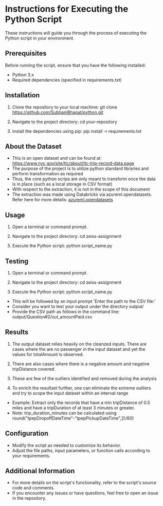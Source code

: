 # Instructions for Executing the Python Script

These instructions will guide you through the process of executing the Python script in your environment.

## Prerequisites

Before running the script, ensure that you have the following installed:

- Python 3.x
- Required dependencies (specified in requirements.txt)

## Installation

1. Clone the repository to your local machine:
git clone https://github.com/SubhamBhagat/python.git

2. Navigate to the project directory:
cd your-repository


3. Install the dependencies using pip:
pip install -r requirements.txt

## About the Dataset

- This is an open dataset and can be found at: https://www.nyc.gov/site/tlc/about/tlc-trip-record-data.page
- The purpose of the project is to utilize python standard libraries and perform transformation as required
- Thus, the core python scrips are only meant to transform once the data is in place (such as a local storage in CSV format)
- With respect to the extraction, it is not in the scope of this document
- The extraction was made using Databricks via azureml.opendatasets. Refer here for more details: [azureml.opendatasets](https://learn.microsoft.com/en-us/azure/open-datasets/dataset-taxi-yellow?tabs=azureml-opendatasets#azure-databricks)

## Usage

1. Open a terminal or command prompt.

2. Navigate to the project directory:
cd zeiss-assignment

3. Execute the Python script:
python script_name.py

## Testing

1. Open a terminal or command prompt.
   
2. Navigate to the project directory:
cd zeiss-assignment

3. Execute the Python script:
python script_name.py
- This will be followed by an input prompt 'Enter the path to the CSV file:'
- Consider you want to test your output under the directory output/
- Provide the CSV path as follows in the command line:  output/Question#2/out_amountPaid.csv

## Results

1. The output dataset relies heavily on the cleanzed inputs. There are cases where the are no passenger in the input dataset and yet the values for totalAmount is observed.

2. There are also cases where there is a negative amount and negative tripDistance covered.

3. These are few of the outliers identified and removed during the analysis

4. To enrich the resultset further, one can eliminate the extreme outliers and try to scope the input dataset within an interval range
- Example: Extract only the records that have a min tripDistance of 0.5 miles and have a tripDuration of at least 3 minutes or greater.
- Note: trip_duration_minutes can be calculated using round("tpepDropoffDateTime"-"tpepPickupDateTime",2)/60)


## Configuration

- Modify the script as needed to customize its behavior.
- Adjust the file paths, input parameters, or function calls according to your requirements.

## Additional Information

- For more details on the script's functionality, refer to the script's source code and comments.
- If you encounter any issues or have questions, feel free to open an issue in the repository.
